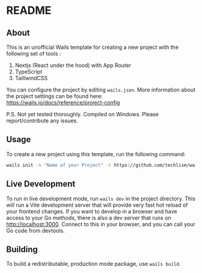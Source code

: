 # README

## About

This is an unofficial Wails template for creating a new project with the following set of tools :

1. Nextjs (React under the hood) with App Router
2. TypeScript
3. TaillwindCSS

You can configure the project by editing `wails.json`. More information about the project settings can be found
here: <https://wails.io/docs/reference/project-config>

P.S. Not yet tested thoroughly. Compiled on Windows. Please report/contribute any issues.

## Usage

To create a new project using this template, run the following command:

```bash
wails init -n "Name of your Project" -t https://github.com/techlism/wails-nextjs-ts-tailwind
```

## Live Development

To run in live development mode, run `wails dev` in the project directory. This will run a Vite development
server that will provide very fast hot reload of your frontend changes. If you want to develop in a browser
and have access to your Go methods, there is also a dev server that runs on <http://localhost:3000>. Connect
to this in your browser, and you can call your Go code from devtools.

## Building

To build a redistributable, production mode package, use `wails build`.
